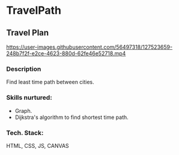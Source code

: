# TravelPath
## Travel Plan

https://user-images.githubusercontent.com/56497318/127523659-248b7f2f-e2ce-4623-880d-62fe46e52718.mp4




### Description
Find least time path between cities.

### Skills nurtured:
  - Graph.
  - Dijkstra's algorithm to find shortest time path.

### Tech. Stack:
HTML, CSS, JS, CANVAS
